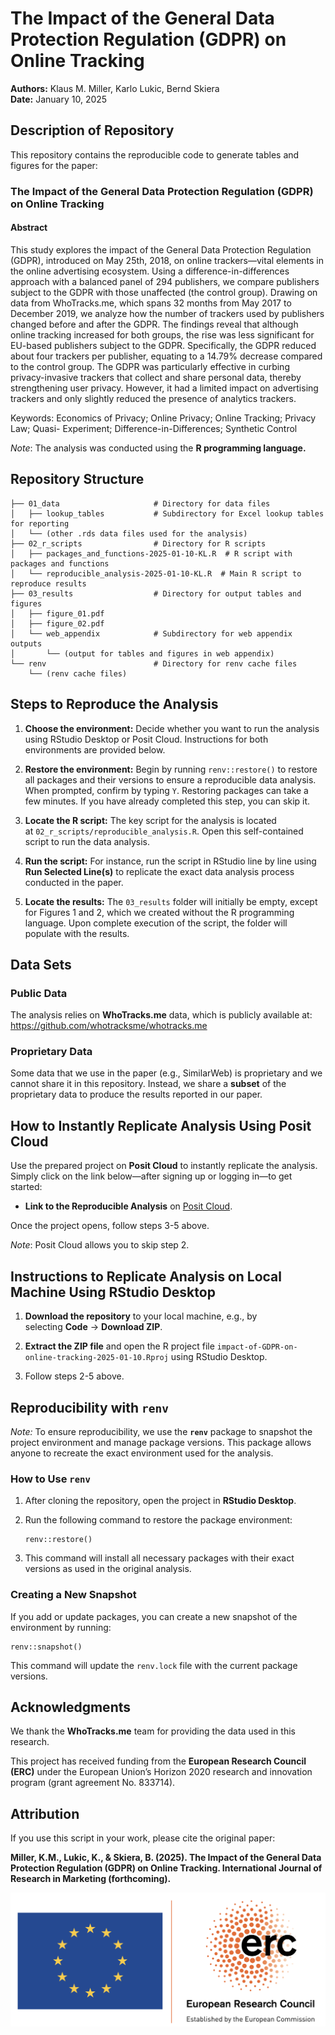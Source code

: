 # The Impact of the General Data Protection Regulation (GDPR) on Online Tracking

**Authors:** Klaus M. Miller, Karlo Lukic, Bernd Skiera\
**Date:** January 10, 2025

## Description of Repository

This repository contains the reproducible code to generate tables and figures for the paper:

### The Impact of the General Data Protection Regulation (GDPR) on Online Tracking

#### Abstract

This study explores the impact of the General Data Protection Regulation (GDPR), introduced on May 25th, 2018, on online trackers—vital elements in the online advertising ecosystem. Using a difference-in-differences approach with a balanced panel of 294 publishers, we compare publishers subject to the GDPR with those unaffected (the control group). Drawing on data from WhoTracks.me, which spans 32 months from May 2017 to December 2019, we analyze how the number of trackers used by publishers changed before and after the GDPR. The findings reveal that although online tracking increased for both groups, the rise was less significant for EU-based publishers subject to the GDPR. Specifically, the GDPR reduced about four trackers per publisher, equating to a 14.79% decrease compared to the control group. The GDPR was particularly effective in curbing privacy-invasive trackers that collect and share personal data, thereby strengthening user privacy. However, it had a limited impact on advertising trackers and only slightly reduced the presence of analytics trackers.

Keywords: Economics of Privacy; Online Privacy; Online Tracking; Privacy Law; Quasi- Experiment; Difference-in-Differences; Synthetic Control

*Note*: The analysis was conducted using the **R programming language.**

## Repository Structure

```         
├── 01_data                     # Directory for data files
│   ├── lookup_tables           # Subdirectory for Excel lookup tables for reporting
│   └── (other .rds data files used for the analysis)
├── 02_r_scripts                # Directory for R scripts
│   ├── packages_and_functions-2025-01-10-KL.R  # R script with packages and functions
│   └── reproducible_analysis-2025-01-10-KL.R  # Main R script to reproduce results
├── 03_results                  # Directory for output tables and figures
│   ├── figure_01.pdf 
│   ├── figure_02.pdf
│   └── web_appendix            # Subdirectory for web appendix outputs
│       └── (output for tables and figures in web appendix)
└── renv                        # Directory for renv cache files
    └── (renv cache files)
```

## Steps to Reproduce the Analysis

1.  **Choose the environment:** Decide whether you want to run the analysis using RStudio Desktop or Posit Cloud. Instructions for both environments are provided below.

2.  **Restore the environment:** Begin by running `renv::restore()` to restore all packages and their versions to ensure a reproducible data analysis. When prompted, confirm by typing `Y`. Restoring packages can take a few minutes. If you have already completed this step, you can skip it.

3.  **Locate the R script:** The key script for the analysis is located at `02_r_scripts/reproducible_analysis.R`. Open this self-contained script to run the data analysis.

4.  **Run the script:** For instance, run the script in RStudio line by line using **Run Selected Line(s)** to replicate the exact data analysis process conducted in the paper.

5.  **Locate the results:** The `03_results` folder will initially be empty, except for Figures 1 and 2, which we created without the R programming language. Upon complete execution of the script, the folder will populate with the results.

## Data Sets

### Public Data

The analysis relies on **WhoTracks.me** data, which is publicly available at:\
<https://github.com/whotracksme/whotracks.me>

### Proprietary Data

Some data that we use in the paper (e.g., SimilarWeb) is proprietary and we cannot share it in this repository. Instead, we share a **subset** of the proprietary data to produce the results reported in our paper.

## How to Instantly Replicate Analysis Using Posit Cloud

Use the prepared project on **Posit Cloud** to instantly replicate the analysis. Simply click on the link below—after signing up or logging in—to get started:

-   **Link to the Reproducible Analysis** on [Posit Cloud](https://posit.cloud/content/9522412).

Once the project opens, follow steps 3-5 above.

*Note*: Posit Cloud allows you to skip step 2.

## Instructions to Replicate Analysis on Local Machine Using RStudio Desktop

1.  **Download the repository** to your local machine, e.g., by selecting **Code** -\> **Download ZIP**.

2.  **Extract the ZIP file** and open the R project file `impact-of-GDPR-on-online-tracking-2025-01-10.Rproj` using RStudio Desktop.

3.  Follow steps 2-5 above.

## Reproducibility with `renv`

*Note:* To ensure reproducibility, we use the **`renv`** package to snapshot the project environment and manage package versions. This package allows anyone to recreate the exact environment used for the analysis.

### How to Use `renv`

1.  After cloning the repository, open the project in **RStudio Desktop**.

2.  Run the following command to restore the package environment:

    ```         
    renv::restore()
    ```

3.  This command will install all necessary packages with their exact versions as used in the original analysis.

### Creating a New Snapshot

If you add or update packages, you can create a new snapshot of the environment by running:

```         
renv::snapshot()
```

This command will update the `renv.lock` file with the current package versions.

## Acknowledgments

We thank the **WhoTracks.me** team for providing the data used in this research.

This project has received funding from the **European Research Council (ERC)** under the European Union’s Horizon 2020 research and innovation program (grant agreement No. 833714).

## Attribution

If you use this script in your work, please cite the original paper:

**Miller, K.M., Lukic, K., & Skiera, B. (2025). The Impact of the General Data Protection Regulation (GDPR) on Online Tracking. International Journal of Research in Marketing (forthcoming).**

![](erc-logo.png)
